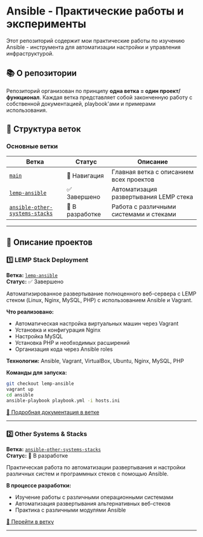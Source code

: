 # Ansible - Практические работы и эксперименты

Этот репозиторий содержит мои практические работы по изучению Ansible - инструмента для автоматизации настройки и управления инфраструктурой.

## 📚 О репозитории

Репозиторий организован по принципу **одна ветка = один проект/функционал**. Каждая ветка представляет собой законченную работу с собственной документацией, playbook'ами и примерами использования.

## 🌿 Структура веток

### Основные ветки

| Ветка | Статус | Описание |
|-------|--------|----------|
| [`main`](https://github.com/Eternity321/Ansible/tree/main) | 📘 Навигация | Главная ветка с описанием всех проектов |
| [`lemp-ansible`](https://github.com/Eternity321/Ansible/tree/lemp-ansible) | ✅ Завершено | Автоматизация развертывания LEMP стека |
| [`ansible-other-systems-stacks`](https://github.com/Eternity321/Ansible/tree/ansible-other-systems-stacks) | 🚧 В разработке | Работа с различными системами и стеками |

---

## 📂 Описание проектов

### 1️⃣ LEMP Stack Deployment
**Ветка:** [`lemp-ansible`](https://github.com/Eternity321/Ansible/tree/lemp-ansible)  
**Статус:** ✅ Завершено

Автоматизированное развертывание полноценного веб-сервера с LEMP стеком (Linux, Nginx, MySQL, PHP) с использованием Ansible и Vagrant.

**Что реализовано:**
- Автоматическая настройка виртуальных машин через Vagrant
- Установка и конфигурация Nginx
- Настройка MySQL
- Установка PHP и необходимых расширений
- Организация кода через Ansible roles

**Технологии:** Ansible, Vagrant, VirtualBox, Ubuntu, Nginx, MySQL, PHP

**Команды для запуска:**
```bash
git checkout lemp-ansible
vagrant up
cd ansible
ansible-playbook playbook.yml -i hosts.ini
```

[📖 Подробная документация в ветке](https://github.com/Eternity321/Ansible/tree/lemp-ansible)

---

### 2️⃣ Other Systems & Stacks
**Ветка:** [`ansible-other-systems-stacks`](https://github.com/Eternity321/Ansible/tree/ansible-other-systems-stacks)  
**Статус:** 🚧 В разработке

Практическая работа по автоматизации развертывания и настройки различных систем и программных стеков с помощью Ansible.

**В процессе разработки:**
- Изучение работы с различными операционными системами
- Автоматизация развертывания альтернативных веб-стеков
- Практика с различными модулями Ansible

[🔗 Перейти в ветку](https://github.com/Eternity321/Ansible/tree/ansible-other-systems-stacks)

---